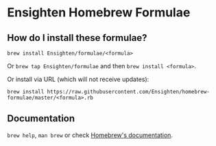 # Ensighten Homebrew Formulae
## How do I install these formulae?
`brew install Ensighten/formulae/<formula>`

Or `brew tap Ensighten/formulae` and then `brew install <formula>`.

Or install via URL (which will not receive updates):

```
brew install https://raw.githubusercontent.com/Ensighten/homebrew-formulae/master/<formula>.rb
```

## Documentation
`brew help`, `man brew` or check [Homebrew's documentation](https://github.com/Homebrew/homebrew/tree/master/share/doc/homebrew#readme).
